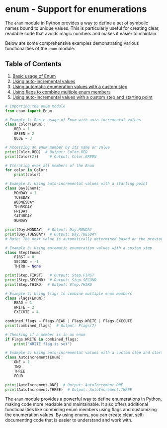 # enum - Support for enumerations

The `enum` module in Python provides a way to define a set of symbolic names bound to unique values. This is particularly useful for creating clear, readable code that avoids magic numbers and makes it easier to maintain.

Below are some comprehensive examples demonstrating various functionalities of the `enum` module:

## Table of Contents

1. [Basic usage of Enum](#example-1-basic-usage-of-enum-with-auto-incremental-values)
2. [Using auto-incremental values](#example-2-using-auto-incremental-values-with-a-starting-point)
3. [Using automatic enumeration values with a custom step](#example-3-using-automatic-enumeration-values-with-a-custom-step)
4. [Using flags to combine multiple enum members](#example-4-using-flags-to-combine-multiple-enum-members)
5. [Using auto-incremental values with a custom step and starting point](#example-5-using-auto-incremental-values-with-a-custom-step-and-starting-point)

```python
# Importing the enum module
from enum import Enum

# Example 1: Basic usage of Enum with auto-incremental values
class Color(Enum):
    RED = 1
    GREEN = 2
    BLUE = 3

# Accessing an enum member by its name or value
print(Color.RED)  # Output: Color.RED
print(Color(2))     # Output: Color.GREEN

# Iterating over all members of the Enum
for color in Color:
    print(color)

# Example 2: Using auto-incremental values with a starting point
class Day(Enum):
    MONDAY = 1
    TUESDAY
    WEDNESDAY
    THURSDAY
    FRIDAY
    SATURDAY
    SUNDAY

print(Day.MONDAY)  # Output: Day.MONDAY
print(Day.TUESDAY)  # Output: Day.TUESDAY
# Note: The next value is automatically determined based on the previous one

# Example 3: Using automatic enumeration values with a custom step
class Step(Enum):
    FIRST = 0
    SECOND = -1
    THIRD = None

print(Step.FIRST)   # Output: Step.FIRST
print(Step.SECOND)  # Output: Step.SECOND
print(Step.THIRD)  # Output: Step.THIRD

# Example 4: Using flags to combine multiple enum members
class Flags(Enum):
    READ = 1
    WRITE = 2
    EXECUTE = 4

combined_flags = Flags.READ | Flags.WRITE | Flags.EXECUTE
print(combined_flags)  # Output: Flags(7)

# Checking if a member is in an enum
if Flags.WRITE in combined_flags:
    print("WRITE flag is set")

# Example 5: Using auto-incremental values with a custom step and starting point
class AutoIncrement(Enum):
    ONE = 1
    TWO
    THREE
    FOUR

print(AutoIncrement.ONE)  # Output: AutoIncrement.ONE
print(AutoIncrement.THREE)  # Output: AutoIncrement.THREE
```

The `enum` module provides a powerful way to define enumerations in Python, making code more readable and maintainable. It also offers additional functionalities like combining enum members using flags and customizing the enumeration values. By using enums, you can create clear, self-documenting code that is easier to understand and work with.
